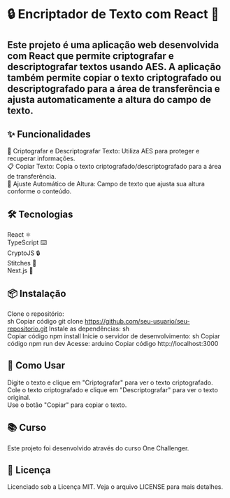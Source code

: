 # 🔒 Encriptador de Texto com React 🔑
## Este projeto é uma aplicação web desenvolvida com React que permite criptografar e descriptografar textos usando AES. A aplicação também permite copiar o texto criptografado ou descriptografado para a área de transferência e ajusta automaticamente a altura do campo de texto.

## ✨ Funcionalidades
🔐 Criptografar e Descriptografar Texto: Utiliza AES para proteger e recuperar informações. <br/>
📋 Copiar Texto: Copia o texto criptografado/descriptografado para a área de transferência. <br/>
📏 Ajuste Automático de Altura: Campo de texto que ajusta sua altura conforme o conteúdo. <br/>
## 🛠️ Tecnologias
React ⚛️ <br/> 
TypeScript ⌨️ <br/>
CryptoJS 🔒 <br/>
Stitches 💅 <br/>
Next.js 🚀 <br/>
## 📦 Instalação
Clone o repositório: <br/>
sh
Copiar código
git clone https://github.com/seu-usuario/seu-repositorio.git
Instale as dependências:
sh <br/>
Copiar código 
npm install
Inicie o servidor de desenvolvimento:
sh
Copiar código
npm run dev
Acesse:
arduino
Copiar código
http://localhost:3000
## 🚀 Como Usar
Digite o texto e clique em "Criptografar" para ver o texto criptografado. <br/>
Cole o texto criptografado e clique em "Descriptografar" para ver o texto original. <br/>
Use o botão "Copiar" para copiar o texto. <br/>
## 📚 Curso
Este projeto foi desenvolvido através do curso One Challenger.

## 📄 Licença
Licenciado sob a Licença MIT. Veja o arquivo LICENSE para mais detalhes.
